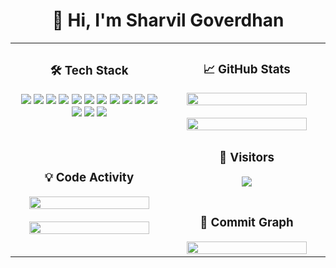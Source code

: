 <h1 align="center">👋 Hi, I'm Sharvil Goverdhan</h1>

<table align="center">
  <tr>
    <td align="center" width="50%">
      <h3>🛠 Tech Stack</h3>
      <p>
        <img src="https://img.shields.io/badge/Node.js-000?style=for-the-badge&logo=node.js"/>
        <img src="https://img.shields.io/badge/Express-000?style=for-the-badge&logo=express"/>
        <img src="https://img.shields.io/badge/React-000?style=for-the-badge&logo=react"/>
        <img src="https://img.shields.io/badge/Next.js-000?style=for-the-badge&logo=next.js"/>
        <img src="https://img.shields.io/badge/Redux-000?style=for-the-badge&logo=redux"/>
        <img src="https://img.shields.io/badge/Tailwind_CSS-000?style=for-the-badge&logo=tailwind-css"/>
        <img src="https://img.shields.io/badge/JavaScript-000?style=for-the-badge&logo=javascript"/>
        <img src="https://img.shields.io/badge/Python-000?style=for-the-badge&logo=python"/>
        <img src="https://img.shields.io/badge/Go-000?style=for-the-badge&logo=go"/>
        <img src="https://img.shields.io/badge/SQL-000?style=for-the-badge&logo=sql"/>
        <img src="https://img.shields.io/badge/Prisma-000?style=for-the-badge&logo=prisma"/>
        <img src="https://img.shields.io/badge/MongoDB-000?style=for-the-badge&logo=mongodb"/>
        <img src="https://img.shields.io/badge/Firebase-000?style=for-the-badge&logo=firebase"/>
        <img src="https://img.shields.io/badge/Flutter-000?style=for-the-badge&logo=flutter"/>
      </p>
    </td>
    <td align="center" width="50%">
      <h3>📈 GitHub Stats</h3>
      <img src="https://github-readme-stats.vercel.app/api?username=dodomyg&show_icons=true&theme=dark&hide_border=false&count_private=true" width="90%"/>
      <br/><br/>
      <img src="https://github-readme-stats.vercel.app/api/top-langs/?username=dodomyg&layout=compact&theme=dark&hide_border=false" width="90%"/>
    </td>
  </tr>
  <tr>
    <td align="center" width="50%">
      <h3>💡 Code Activity</h3>
      <img src="https://streak-stats.demolab.com?user=dodomyg&theme=dark&hide_border=false" width="90%"/>
      <br/><br/>
      <img src="http://github-profile-summary-cards.vercel.app/api/cards/profile-details?username=dodomyg&theme=dark" width="90%"/>
    </td>
    <td align="center" width="50%">
      <h3>👀 Visitors</h3>
      <img src="https://profile-counter.glitch.me/dodomyg/count.svg" />
      <br/><br/>
      <h3>🌟 Commit Graph</h3>
      <img src="https://github-profile-trophy.vercel.app/?username=dodomyg&theme=matrix&margin-w=10&no-frame=true" width="90%"/>
    </td>
  </tr>
</table>

